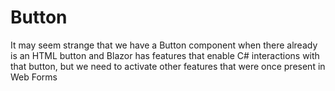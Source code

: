# Button

It may seem strange that we have a Button component when there already is an HTML button and Blazor has features that enable C# interactions with that button, but we need to activate other features that were once present in Web Forms
